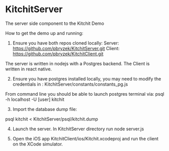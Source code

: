 # KitchitServer
The server side component to the Kitchit Demo

How to get the demo up and running:
1) Ensure you have both repos cloned locally:
Server:
https://github.com/pbryzek/KitchitServer.git
Client:
https://github.com/pbryzek/KitchitClient.git

The server is written in nodejs with a Postgres backend.  The Client is written in react native.

2) Ensure you have postgres installed locally, you may need to modify the credentials in :
KitchitServer/constants/constants_pg.js

From command line you should be able to launch postgres terminal via:
psql -h localhost -U [user] kitchit

3) Import the database dump file:

psql kitchit < KitchitServer/psql/kitchit.dump

4) Launch the server. In KitchitServer directory run
node server.js

5) Open the iOS app KitchitClient/ios/Kitchit.xcodeproj and run the client on the XCode simulator.
